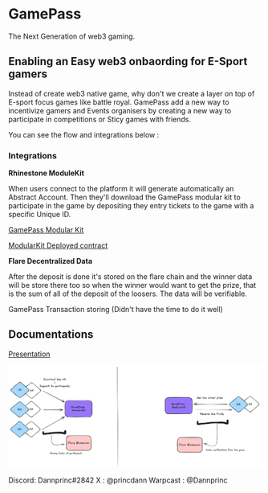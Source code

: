 # GamePass

The Next Generation of web3 gaming.

## Enabling an Easy web3 onbaording for E-Sport gamers

Instead of create web3 native game, why don't we create a layer on top of E-sport focus games like battle royal. GamePass add a new way to incentivize gamers and Events organisers by creating a new way to participate in competitions or Sticy games with friends.

You can see the flow and integrations below :

### Integrations

**Rhinestone ModuleKit**

When users connect to the platform it will generate automatically an Abstract Account.
Then they'll download the GamePass modular kit to participate in the game by depositing they entry tickets to the game with a specific Unique ID.

[GamePass Modular Kit](https://github.com/dannpr/GamePass/blob/main/module-template/src/ExecutorTemplate.sol)

[ModularKit Deployed contract](https://sepolia.etherscan.io/address/0x6b6f81243a93c5cfb8cb5be4ba898e973b35ee92#code)

**Flare Decentralized Data**

After the deposit is done it's stored on the flare chain and the winner data will be store there too so when the winner would want to get the prize, that is the sum of all of the deposit of the loosers. The data will be verifiable.

GamePass Transaction storing (Didn't have the time to do it well)

## Documentations

[Presentation](https://www.canva.com/design/DAF_HrCqWdk/J-qVSZAlFoWiqGz9HmFJMg/edit?utm_content=DAF_HrCqWdk&utm_campaign=designshare&utm_medium=link2&utm_source=sharebutton)

![GamePass Flow](/GamePassFlow.png)

Discord: Dannprinc#2842
X : @princdann
Warpcast : @Dannprinc

